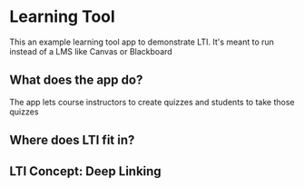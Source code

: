 # Learning Tool

This an example learning tool app to demonstrate LTI. It's meant to run instead of a LMS like Canvas or Blackboard

## What does the app do?

The app lets course instructors to create quizzes and students to take those quizzes

## Where does LTI fit in?

## LTI Concept: Deep Linking
